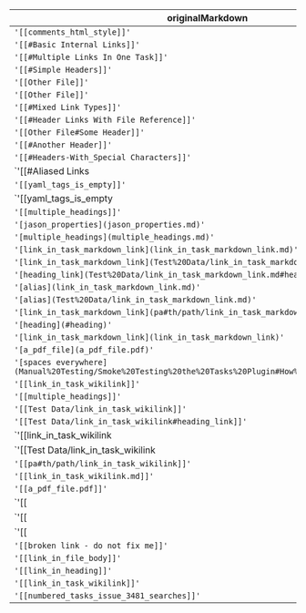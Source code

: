 | originalMarkdown |
| ----- |
| `'[[comments_html_style]]'` |
| `'[[#Basic Internal Links]]'` |
| `'[[#Multiple Links In One Task]]'` |
| `'[[#Simple Headers]]'` |
| `'[[Other File]]'` |
| `'[[Other File]]'` |
| `'[[#Mixed Link Types]]'` |
| `'[[#Header Links With File Reference]]'` |
| `'[[Other File#Some Header]]'` |
| `'[[#Another Header]]'` |
| `'[[#Headers-With_Special Characters]]'` |
| `'[[#Aliased Links|I am an alias]]'` |
| `'[[yaml_tags_is_empty]]'` |
| `'[[yaml_tags_is_empty|a file and use custom display text]]'` |
| `'[[multiple_headings]]'` |
| `'[jason_properties](jason_properties.md)'` |
| `'[multiple_headings](multiple_headings.md)'` |
| `'[link_in_task_markdown_link](link_in_task_markdown_link.md)'` |
| `'[link_in_task_markdown_link](Test%20Data/link_in_task_markdown_link.md)'` |
| `'[heading_link](Test%20Data/link_in_task_markdown_link.md#heading)'` |
| `'[alias](link_in_task_markdown_link.md)'` |
| `'[alias](Test%20Data/link_in_task_markdown_link.md)'` |
| `'[link_in_task_markdown_link](pa#th/path/link_in_task_markdown_link.md)'` |
| `'[heading](#heading)'` |
| `'[link_in_task_markdown_link](link_in_task_markdown_link)'` |
| `'[a_pdf_file](a_pdf_file.pdf)'` |
| `'[spaces everywhere](Manual%20Testing/Smoke%20Testing%20the%20Tasks%20Plugin#How%20the%20tests%20work)'` |
| `'[[link_in_task_wikilink]]'` |
| `'[[multiple_headings]]'` |
| `'[[Test Data/link_in_task_wikilink]]'` |
| `'[[Test Data/link_in_task_wikilink#heading_link]]'` |
| `'[[link_in_task_wikilink|alias]]'` |
| `'[[Test Data/link_in_task_wikilink|alias]]'` |
| `'[[pa#th/path/link_in_task_wikilink]]'` |
| `'[[link_in_task_wikilink.md]]'` |
| `'[[a_pdf_file.pdf]]'` |
| `'[[|]]'` |
| `'[[|alias]]'` |
| `'[[|#alias]]'` |
| `'[[broken link - do not fix me]]'` |
| `'[[link_in_file_body]]'` |
| `'[[link_in_heading]]'` |
| `'[[link_in_task_wikilink]]'` |
| `'[[numbered_tasks_issue_3481_searches]]'` |
